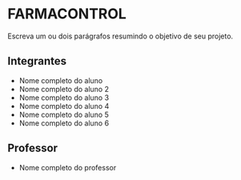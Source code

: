# FARMACONTROL

Escreva um ou dois parágrafos resumindo o objetivo de seu projeto.

## Integrantes

* Nome completo do aluno 
* Nome completo do aluno 2
* Nome completo do aluno 3
* Nome completo do aluno 4
* Nome completo do aluno 5
* Nome completo do aluno 6

## Professor

* Nome completo do professor
